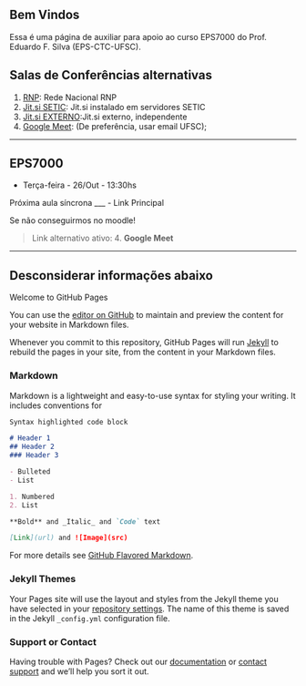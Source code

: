 ## Bem Vindos

Essa é uma página de auxiliar para apoio ao curso EPS7000 do Prof. Eduardo F. Silva (EPS-CTC-UFSC).

## Salas de Conferências alternativas

1. [RNP](https://conferenciaweb.rnp.br/webconf/eduardo-ferreira-da): Rede Nacional RNP       
2. [Jit.si SETIC](https://reunioes.setic.ufsc.br/EduardoFSilva):  Jit.si instalado em servidores SETIC
3. [Jit.si EXTERNO](https://meet.jit.si/EduardoFSilva):Jit.si externo, independente
4. [Google Meet](https://meet.google.com/bpp-hobw-xqa): (De preferência, usar email UFSC); 

----

## EPS7000

- Terça-feira - 26/Out - 13:30hs

Próxima aula síncrona ___ - Link Principal

Se não conseguirmos no moodle!
> Link alternativo ativo: 4. **Google Meet**

----

## Desconsiderar informações abaixo 

Welcome to GitHub Pages

You can use the [editor on GitHub](https://github.com/Efsilvaa/EPS7001/edit/gh-pages/docs/index.md) to maintain and preview the content for your website in Markdown files.

Whenever you commit to this repository, GitHub Pages will run [Jekyll](https://jekyllrb.com/) to rebuild the pages in your site, from the content in your Markdown files.

### Markdown

Markdown is a lightweight and easy-to-use syntax for styling your writing. It includes conventions for

```markdown
Syntax highlighted code block

# Header 1
## Header 2
### Header 3

- Bulleted
- List

1. Numbered
2. List

**Bold** and _Italic_ and `Code` text

[Link](url) and ![Image](src)
```

For more details see [GitHub Flavored Markdown](https://guides.github.com/features/mastering-markdown/).

### Jekyll Themes

Your Pages site will use the layout and styles from the Jekyll theme you have selected in your [repository settings](https://github.com/Efsilvaa/EPS7001/settings). The name of this theme is saved in the Jekyll `_config.yml` configuration file.

### Support or Contact

Having trouble with Pages? Check out our [documentation](https://docs.github.com/categories/github-pages-basics/) or [contact support](https://github.com/contact) and we’ll help you sort it out.
